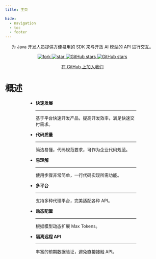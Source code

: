 ```yaml
---
title: 主页

hide:
  - navigation
  - toc
  - footer
---
```


<style xmlns="http://www.w3.org/1999/html">
.md-typeset h1 {
  text-align: center;
  font-weight: 1000;
  font-size: 60px;
  margin-top: 60px;
  margin-bottom: 0;
}
</style>

<div style="text-align: center;">
    为 Java 开发人员提供方便易用的 SDK 来与开放 AI 模型的 API 进行交互。
    <p/>
    <a target="_blank" class="connector-logo-index" href="https://gitee.com/devlive-community/openai-java-sdk/members">
        <img src='https://gitee.com/devlive-community/openai-java-sdk/badge/fork.svg?theme=white' alt='fork'/>
    </a>
    <a target="_blank" class="connector-logo-index" href="https://gitee.com/devlive-community/openai-java-sdk/stargazers">
        <img src='https://gitee.com/devlive-community/openai-java-sdk/badge/star.svg?theme=white' alt='star'/>
    </a>
    <a target="_blank" class="connector-logo-index" href="https://github.com/devlive-community/openai-java-sdk/fork">
        <img alt="GitHub stars" src="https://img.shields.io/github/forks/devlive-community/openai-java-sdk?logo=github">
    </a>
    <a target="_blank" class="connector-logo-index" href="https://github.com/devlive-community/openai-java-sdk/stargazers">
        <img alt="GitHub stars" src="https://img.shields.io/github/stars/devlive-community/openai-java-sdk?logo=github">
    </a>
    <p/> 
    <p/>
    <a href="https://github.com/devlive-community/openai-java-sdk" target="_blank" title="Join us on GitHub" class="md-button md-button--primary">
      在 GitHub 上加入我们
    </a>
    <p/><p/><p/><p/>
</div>

# 概述

<div style="max-width: 70%; margin: 0 auto" class="grid cards" markdown>

- __快速发展__

    ---

    基于平台快速开发产品，提高开发效率，满足快速交付需求。

- __代码质量__

    ---

    简洁易懂，代码规范要求，可作为企业代码规范。

- __易理解__

    ---

    使用步骤非常简单，一行代码实现所需功能。

- __多平台__

    ---

    支持多种代理平台，完美适配各种 API。

- __动态配置__

    ---

    根据模型动态扩展 Max Tokens。

- __隔离远程 API__

    ---

    丰富的前期数据验证，避免直接接触 API。

</div>
